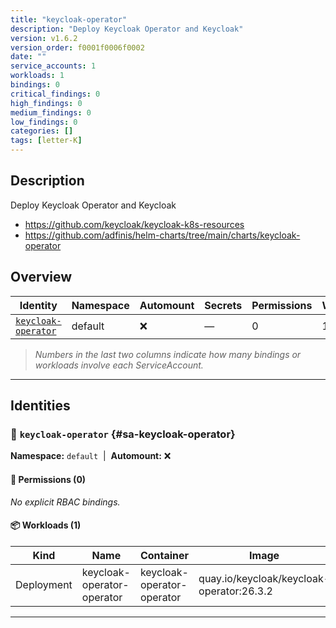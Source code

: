 ```yaml
---
title: "keycloak-operator"
description: "Deploy Keycloak Operator and Keycloak"
version: v1.6.2
version_order: f0001f0006f0002
date: ""
service_accounts: 1
workloads: 1
bindings: 0
critical_findings: 0
high_findings: 0
medium_findings: 0
low_findings: 0
categories: []
tags: [letter-K]
---
```


## Description

Deploy Keycloak Operator and Keycloak

- https://github.com/keycloak/keycloak-k8s-resources
- https://github.com/adfinis/helm-charts/tree/main/charts/keycloak-operator

## Overview

| Identity                                     | Namespace | Automount | Secrets | Permissions | Workloads | Risk |
| -------------------------------------------- | --------- | --------- | ------- | ----------- | --------- | ---- |
| [`keycloak-operator`](#sa-keycloak-operator) | default   | ❌        | —       | 0           | 1         | —    |

> _Numbers in the last two columns indicate how many bindings or workloads involve each ServiceAccount._

---

## Identities

### 🤖 `keycloak-operator` {#sa-keycloak-operator}

**Namespace:** `default`  |  **Automount:** ❌

#### 🔑 Permissions (0)

_No explicit RBAC bindings._

#### 📦 Workloads (1)

| Kind       | Name                       | Container                  | Image                                     |
| ---------- | -------------------------- | -------------------------- | ----------------------------------------- |
| Deployment | keycloak-operator-operator | keycloak-operator-operator | quay.io/keycloak/keycloak-operator:26.3.2 |

---
